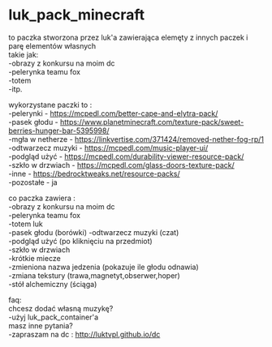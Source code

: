# luk_pack_minecraft

to paczka stworzona przez luk'a zawierająca elemęty z innych paczek i parę elementów własnych  
takie jak:  
-obrazy z konkursu na moim dc  
-pelerynka teamu fox  
-totem  
-itp.

wykorzystane paczki to :  
-pelerynki - https://mcpedl.com/better-cape-and-elytra-pack/  
-pasek głodu - https://www.planetminecraft.com/texture-pack/sweet-berries-hunger-bar-5395998/  
-mgła w netherze - https://linkvertise.com/371424/removed-nether-fog-rp/1  
-odtwarzecz muzyki - https://mcpedl.com/music-player-ui/  
-podgląd użyć - https://mcpedl.com/durability-viewer-resource-pack/  
-szkło w drzwiach - https://mcpedl.com/glass-doors-texture-pack/  
-inne - https://bedrocktweaks.net/resource-packs/  
-pozostałe - ja

co paczka zawiera :  
-obrazy z konkursu na moim dc  
-pelerynka teamu fox  
-totem luk  
-pasek głodu (borówki)
-odtwarzecz muzyki (czat)  
-podgląd użyć (po kliknięciu na przedmiot)  
-szkło w drzwiach  
-krótkie miecze  
-zmieniona nazwa jedzenia (pokazuje ile głodu odnawia)  
-zmiana tekstury (trawa,magnetyt,obserwer,hoper)  
-stół alchemiczny (ściąga)

faq:  
chcesz dodać własną muzykę?  
-użyj luk_pack_container'a  
masz inne pytania?  
-zapraszam na dc : http://luktvpl.github.io/dc
